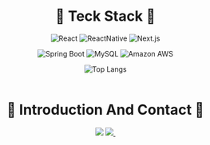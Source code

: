 <div align="center">

# :orange: Teck Stack :orange:<br/>
<p align="center">
  <img alt="React" src="https://img.shields.io/badge/React-61daf0?style=flat-square&logo=React&logoColor=white">
  <img alt="ReactNative" src="https://img.shields.io/badge/React Native-61dafb?style=flat-square&logo=React&logoColor=white">
  <img alt="Next.js" src="https://img.shields.io/badge/Next.js-000000?style=flat-square&logo=Next.js&logoColor=white">
</p>
<p align="center">
  <img alt="Spring Boot" src="https://img.shields.io/badge/Spring Boot-6db33f?style=flat-square&logo=Spring Boot&logoColor=white">
  <img alt="MySQL" src="https://img.shields.io/badge/MySQL-4479A1?style=flat-square&logo=MySQL&logoColor=white">
  <img alt="Amazon AWS" src="https://img.shields.io/badge/Amazon AWS-232F3E?style=flat-square&logo=Amazon AWS&logoColor=white">
</p>

![Top Langs](https://github-readme-stats.vercel.app/api/top-langs/?username=wodnd0131&layout=compact)
<br/>
<br/>

# :orange: Introduction And Contact :orange:<br/>
<a href="wodnd0131.notion.site" target="_blank">
<img src="https://img.shields.io/badge/Introduction-000000?style=for-the-badge&logo=notion&logoColor=FFFFFF"/></a>
  <a href="mailto:wodnd0131@gmail.com">
    <img
      src="https://img.shields.io/badge/GMail-D14836?style=for-the-badge&logo=gmail&logoColor=white"/>&nbsp
  </a>
<br/>
</div>  
